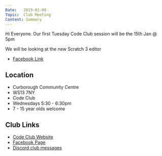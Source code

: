 ```yaml
---
Date:   2019-01-08
Topic:  Club Meeting
Content: Summary
---
```

Hi Everyone. Our first Tuesday Code Club session will be the 15th Jan @ 5pm

We will be looking at the new Scratch 3 editor



* [Facebook Link](https://www.facebook.com/1481985248595237/posts/1862606550533103/)

## Location

* Curborough Community Centre
* WS13 7NY
* Code Club
* Wednesdays 5:30 - 6:30pm
* 7 - 15 year olds welcome

## Club Links

* [Code Club Website](https://lichfield-code-club.github.io/)
* [Facebook Page](https://www.facebook.com/LichfieldCoders)
* [Discord club messages](https://discord.gg/szz6xGK)
